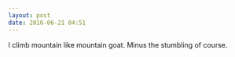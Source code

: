 ```yaml
---
layout: post
date: 2016-06-21 04:51
---
```

I climb mountain like mountain goat. Minus the stumbling of course. 
